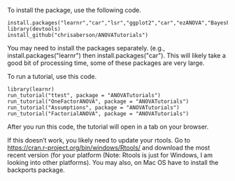 To install the package, use the following code.

    install.packages("learnr","car","lsr","ggplot2","car","ezANOVA","BayesFactor","DescTools","MBESS","lavaan","Amelia","Zelig")
    library(devtools)  
    install_github("chrisaberson/ANOVATutorials")  

You may need to install the packages separately. (e.g., install.packages("learnr") then install.packages("car"). This will likely take a good bit of processing time, some of these packages are very large. 

To run a tutorial, use this code.

    library(learnr)  
    run_tutorial("ttest", package = "ANOVATutorials")
    run_tutorial("OneFactorANOVA", package = "ANOVATutorials")
    run_tutorial("Assumptions", package = "ANOVATutorials")
    run_tutorial("FactorialANOVA", package = "ANOVATutorials")
After you run this code, the tutorial will open in a tab on your
browser.

If this doesn’t work, you likely need to update your rtools. Go to
<a href="https://cran.r-project.org/bin/windows/Rtools/" class="uri">https://cran.r-project.org/bin/windows/Rtools/</a>
and download the most recent version (for your platform (Note: Rtools is
just for Windows, I am looking into other platforms). You may also, on
Mac OS have to install the backports package.
